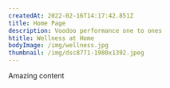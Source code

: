 ```yaml
---
createdAt: 2022-02-16T14:17:42.851Z
title: Home Page
description: Voodoo performance one to ones
htitle: Wellness at Home
bodyImage: /img/wellness.jpg
thumbnail: /img/dsc8771-1980x1392.jpeg
---
```

Amazing content